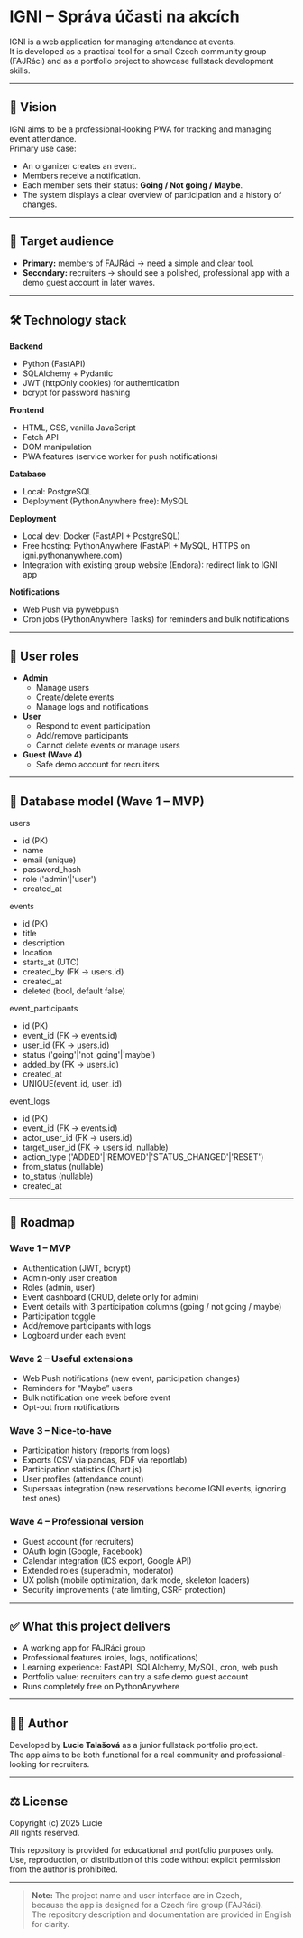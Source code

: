 # IGNI – Správa účasti na akcích

IGNI is a web application for managing attendance at events.  
It is developed as a practical tool for a small Czech community group (FAJRáci) and as a portfolio project to showcase fullstack development skills.

---

## 🎯 Vision
IGNI aims to be a professional-looking PWA for tracking and managing event attendance.  
Primary use case:  
- An organizer creates an event.  
- Members receive a notification.  
- Each member sets their status: **Going / Not going / Maybe**.  
- The system displays a clear overview of participation and a history of changes.  

---

## 👥 Target audience
- **Primary:** members of FAJRáci → need a simple and clear tool.  
- **Secondary:** recruiters → should see a polished, professional app with a demo guest account in later waves.  

---

## 🛠️ Technology stack

**Backend**
- Python (FastAPI)
- SQLAlchemy + Pydantic
- JWT (httpOnly cookies) for authentication
- bcrypt for password hashing

**Frontend**
- HTML, CSS, vanilla JavaScript
- Fetch API
- DOM manipulation
- PWA features (service worker for push notifications)

**Database**
- Local: PostgreSQL
- Deployment (PythonAnywhere free): MySQL

**Deployment**
- Local dev: Docker (FastAPI + PostgreSQL)
- Free hosting: PythonAnywhere (FastAPI + MySQL, HTTPS on igni.pythonanywhere.com)
- Integration with existing group website (Endora): redirect link to IGNI app

**Notifications**
- Web Push via pywebpush
- Cron jobs (PythonAnywhere Tasks) for reminders and bulk notifications

---

## 🔑 User roles
- **Admin**
  - Manage users
  - Create/delete events
  - Manage logs and notifications
- **User**
  - Respond to event participation
  - Add/remove participants
  - Cannot delete events or manage users
- **Guest (Wave 4)**
  - Safe demo account for recruiters

---

## 🧱 Database model (Wave 1 – MVP)
users  
- id (PK)  
- name  
- email (unique)  
- password_hash  
- role ('admin'|'user')  
- created_at  

events  
- id (PK)  
- title  
- description  
- location  
- starts_at (UTC)  
- created_by (FK -> users.id)  
- created_at  
- deleted (bool, default false)  

event_participants  
- id (PK)  
- event_id (FK -> events.id)  
- user_id (FK -> users.id)  
- status ('going'|'not_going'|'maybe')  
- added_by (FK -> users.id)  
- created_at  
- UNIQUE(event_id, user_id)  

event_logs  
- id (PK)  
- event_id (FK -> events.id)  
- actor_user_id (FK -> users.id)  
- target_user_id (FK -> users.id, nullable)  
- action_type ('ADDED'|'REMOVED'|'STATUS_CHANGED'|'RESET')  
- from_status (nullable)  
- to_status (nullable)  
- created_at  

---

## 🌊 Roadmap

### Wave 1 – MVP
- Authentication (JWT, bcrypt)  
- Admin-only user creation  
- Roles (admin, user)  
- Event dashboard (CRUD, delete only for admin)  
- Event details with 3 participation columns (going / not going / maybe)  
- Participation toggle  
- Add/remove participants with logs  
- Logboard under each event  

### Wave 2 – Useful extensions
- Web Push notifications (new event, participation changes)  
- Reminders for “Maybe” users  
- Bulk notification one week before event  
- Opt-out from notifications  

### Wave 3 – Nice-to-have
- Participation history (reports from logs)  
- Exports (CSV via pandas, PDF via reportlab)  
- Participation statistics (Chart.js)  
- User profiles (attendance count)  
- Supersaas integration (new reservations become IGNI events, ignoring test ones)  

### Wave 4 – Professional version
- Guest account (for recruiters)  
- OAuth login (Google, Facebook)  
- Calendar integration (ICS export, Google API)  
- Extended roles (superadmin, moderator)  
- UX polish (mobile optimization, dark mode, skeleton loaders)  
- Security improvements (rate limiting, CSRF protection)  

---

## ✅ What this project delivers
- A working app for FAJRáci group  
- Professional features (roles, logs, notifications)  
- Learning experience: FastAPI, SQLAlchemy, MySQL, cron, web push  
- Portfolio value: recruiters can try a safe demo guest account  
- Runs completely free on PythonAnywhere  

---

## 👩‍💻 Author
Developed by **Lucie Talašová** as a junior fullstack portfolio project.  
The app aims to be both functional for a real community and professional-looking for recruiters.

---

## ⚖️ License
Copyright (c) 2025 Lucie  
All rights reserved.  

This repository is provided for educational and portfolio purposes only.  
Use, reproduction, or distribution of this code without explicit permission from the author is prohibited.  

---

> **Note:** The project name and user interface are in Czech,  
> because the app is designed for a Czech fire group (FAJRáci).  
> The repository description and documentation are provided in English for clarity.
